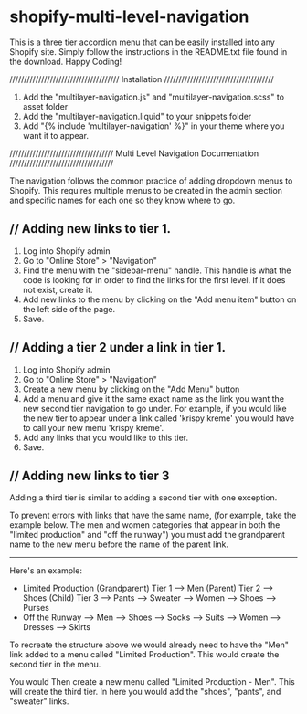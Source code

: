 # shopify-multi-level-navigation
This is a three tier accordion menu that can be easily installed into any Shopify site. Simply follow the instructions in the README.txt file found in the download. Happy Coding!

//////////////////////////////////////
Installation
//////////////////////////////////////

1) Add the "multilayer-navigation.js" and "multilayer-navigation.scss" to asset folder
2) Add the "multilayer-navigation.liquid" to your snippets folder
3) Add "{% include 'multilayer-navigation' %}" in your theme where you want it to
    appear.


////////////////////////////////////
Multi Level Navigation Documentation
////////////////////////////////////

The navigation follows the common practice of adding dropdown menus to Shopify.
This requires multiple menus to be created in the admin section and specific names
for each one so they know where to go.

// Adding new links to tier 1.
-----------------------------------
1) Log into Shopify admin
2) Go to "Online Store" > "Navigation"
3) Find the menu with the "sidebar-menu" handle. This handle is what the code is looking
    for in order to find the links for the first level. If it does not exist, create it.
4) Add new links to the menu by clicking on the "Add menu item" button on the
    left side of the page.
5) Save.

// Adding a tier 2 under a link in tier 1.
------------------------------------
1) Log into Shopify admin
2) Go to "Online Store" > "Navigation"
3) Create a new menu by clicking on the "Add Menu" button
4) Add a menu and give it the same exact name as the link you want the new second tier
    navigation to go under. For example, if you would like the new tier to appear
    under a link called 'krispy kreme' you would have to call your new menu 'krispy kreme'.
5) Add any links that you would like to this tier.
6) Save.

// Adding new links to tier 3
----------------------------------
Adding a third tier is similar to adding a second tier with one exception.

To prevent errors with links that have the same name,
(for example, take the example below. The men and women categories that appear in both the
"limited production" and "off the runway") you must add the grandparent name
to the new menu before the name of the parent link.

***
Here's an example:

- Limited Production  (Grandparent) Tier 1
  --> Men             (Parent)      Tier 2
      --> Shoes       (Child)       Tier 3
      --> Pants
      --> Sweater
  --> Women
      --> Shoes
      --> Purses
- Off the Runway
  --> Men
      --> Shoes
      --> Socks
      --> Suits
  --> Women
      --> Dresses
      --> Skirts

To recreate the structure above we would already need to have the "Men" link added to
a menu called "Limited Production". This would create the second tier in the menu.

You would Then create a new menu called "Limited Production - Men". This will create
the third tier. In here you would add the "shoes", "pants", and "sweater" links.
